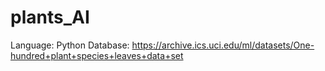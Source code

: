 # plants_AI

Language: Python
Database: https://archive.ics.uci.edu/ml/datasets/One-hundred+plant+species+leaves+data+set
